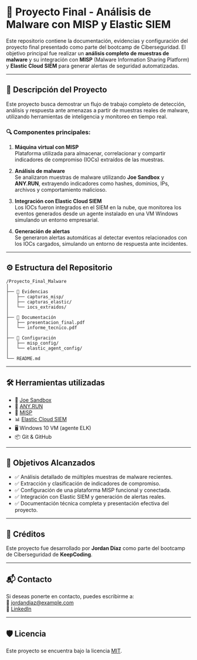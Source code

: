 # 🧠 Proyecto Final - Análisis de Malware con MISP y Elastic SIEM

Este repositorio contiene la documentación, evidencias y configuración del proyecto final presentado como parte del bootcamp de Ciberseguridad. El objetivo principal fue realizar un **análisis completo de muestras de malware** y su integración con **MISP** (Malware Information Sharing Platform) y **Elastic Cloud SIEM** para generar alertas de seguridad automatizadas.

---

## 🧩 Descripción del Proyecto

Este proyecto busca demostrar un flujo de trabajo completo de detección, análisis y respuesta ante amenazas a partir de muestras reales de malware, utilizando herramientas de inteligencia y monitoreo en tiempo real.

### 🔍 Componentes principales:

1. **Máquina virtual con MISP**  
   Plataforma utilizada para almacenar, correlacionar y compartir indicadores de compromiso (IOCs) extraídos de las muestras.

2. **Análisis de malware**  
   Se analizaron muestras de malware utilizando **Joe Sandbox** y **ANY.RUN**, extrayendo indicadores como hashes, dominios, IPs, archivos y comportamiento malicioso.

3. **Integración con Elastic Cloud SIEM**  
   Los IOCs fueron integrados en el SIEM en la nube, que monitorea los eventos generados desde un agente instalado en una VM Windows simulando un entorno empresarial.

4. **Generación de alertas**  
   Se generaron alertas automáticas al detectar eventos relacionados con los IOCs cargados, simulando un entorno de respuesta ante incidentes.

---

## ⚙️ Estructura del Repositorio

```
/Proyecto_Final_Malware
│
├── 📁 Evidencias
│   ├── capturas_misp/
│   ├── capturas_elastic/
│   └── iocs_extraidos/
│
├── 📁 Documentación
│   ├── presentacion_final.pdf
│   └── informe_tecnico.pdf
│
├── 📁 Configuración
│   ├── misp_config/
│   └── elastic_agent_config/
│
└── README.md
```

---

## 🛠️ Herramientas utilizadas

- 🧪 [Joe Sandbox](https://www.joesandbox.com/)
- 🐾 [ANY.RUN](https://any.run/)
- 🧬 [MISP](https://github.com/MISP/MISP)
- 📊 [Elastic Cloud SIEM](https://www.elastic.co/security)
- 🖥️ Windows 10 VM (agente ELK)
- 📦 Git & GitHub

---

## 📌 Objetivos Alcanzados

- ✅ Análisis detallado de múltiples muestras de malware recientes.
- ✅ Extracción y clasificación de indicadores de compromiso.
- ✅ Configuración de una plataforma MISP funcional y conectada.
- ✅ Integración con Elastic SIEM y generación de alertas reales.
- ✅ Documentación técnica completa y presentación efectiva del proyecto.

---

## 📄 Créditos

Este proyecto fue desarrollado por **Jordan Díaz** como parte del bootcamp de Ciberseguridad de **KeepCoding**.

---

## 📬 Contacto

Si deseas ponerte en contacto, puedes escribirme a:  
📧 jordandiaz@example.com  
🔗 [LinkedIn](https://linkedin.com/in/tuusuario)

---

## 🛡️ Licencia

Este proyecto se encuentra bajo la licencia [MIT](LICENSE).

